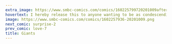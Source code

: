 ```yaml
---
extra_image: https://www.smbc-comics.com/comics/160225799720201009after.png
hovertext: I hereby release this to anyone wanting to be as condescending as I am.
image: https://www.smbc-comics.com/comics/1602257936-20201009.png
next_comic: surprise-2
prev_comic: love-7
title: Giants
---
```


